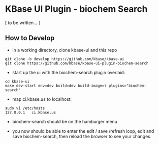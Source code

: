 # KBase UI Plugin - biochem Search

[ to be written... ]

## How to Develop

-   in a working directory, clone kbase-ui and this repo

```
git clone -b develop https://github.com/kbase/kbase-ui
git clone https://github.com/kbase/kbase-ui-plugin-biochem-search
```

-   start up the ui with the biochem-search plugin overlaid:

```
cd kbase-ui
make dev-start env=dev build=dev build-image=t plugins="biochem-search"
```

-   map ci.kbase.us to localhost:

```
sudo vi /etc/hosts
127.0.0.1	ci.kbase.us
```

-   biochem-search should be on the hamburger menu

-   you now should be able to enter the edit / save /refresh loop, edit and save biochem-search, then reload the browser to see your changes.
